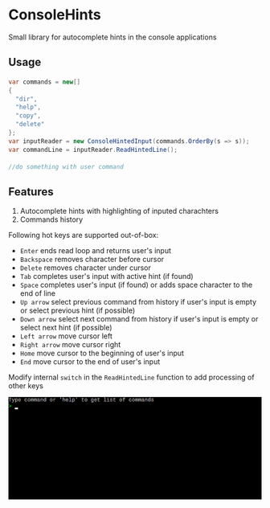 # ConsoleHints
Small library for autocomplete hints in the console applications

## Usage
```C#
var commands = new[]
{
  "dir",
  "help",
  "copy",
  "delete"
};
var inputReader = new ConsoleHintedInput(commands.OrderBy(s => s));
var commandLine = inputReader.ReadHintedLine();

//do something with user command
```

## Features

1. Autocomplete hints with highlighting of inputed charachters
2. Commands history

Following hot keys are supported out-of-box:
* `Enter` ends read loop and returns user's input
* `Backspace` removes character before cursor
* `Delete` removes character under cursor
* `Tab` completes user's input with active hint (if found)
* `Space` completes user's input (if found) or adds space character to the end of line
* `Up arrow` select previous command from history if user's input is empty or select previous hint (if possible)
* `Down arrow` select next command from history if user's input is empty or select next hint (if possible)
* `Left arrow` move cursor left
* `Right arrow` move cursor right
* `Home` move cursor to the beginning of user's input
* `End` move cursor to the end of user's input

Modify internal `switch` in the `ReadHintedLine` function to add processing of other keys

![Demo](https://github.com/Sergey-Terekhin/ConsoleHints/blob/master/demo.gif)
